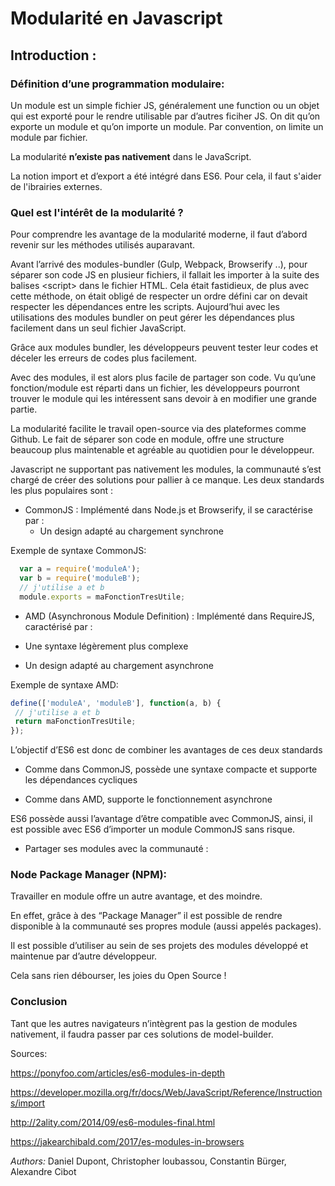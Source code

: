 # Modularité en Javascript

## Introduction :

### Définition d’une programmation modulaire:

Un module est un simple fichier JS, généralement une function ou un objet qui est exporté pour le rendre utilisable par d’autres ficiher JS. On dit qu’on exporte un module et qu’on importe un module.
Par convention, on limite un module par fichier.

La modularité __n’existe pas nativement__ dans le JavaScript.

La notion import et d’export a été intégré dans ES6. Pour cela, il faut s'aider de l'ibrairies externes.

### Quel est l'intérêt de la modularité ?

Pour comprendre les avantage de la modularité moderne, il faut d’abord revenir sur les méthodes utilisés auparavant. 

Avant l’arrivé des modules-bundler (Gulp, Webpack, Browserify ..), pour séparer son code JS en plusieur fichiers, il fallait les importer à la suite des balises \<script\> dans le fichier HTML.
Cela était fastidieux, de plus avec cette méthode, on était obligé de respecter un ordre défini car on devait respecter les dépendances entre les scripts. Aujourd’hui avec les utilisations des modules bundler on peut gérer les dépendances plus facilement dans un seul fichier JavaScript. 

Grâce aux modules bundler, les développeurs peuvent tester leur codes et déceler les erreurs de codes plus facilement.

Avec des modules, il est alors plus facile de partager son code. Vu qu’une fonction/module est réparti dans un fichier, les développeurs pourront trouver le module qui les intéressent sans devoir à en modifier une grande partie. 

La modularité facilite le travail open-source via des plateformes comme Github. Le fait de séparer son code en module, offre une structure beaucoup plus maintenable et agréable au quotidien pour le développeur.

Javascript ne supportant pas nativement les modules, la communauté s’est chargé de créer des solutions pour pallier à ce manque. Les deux standards les plus populaires sont :

* CommonJS : Implémenté dans Node.js et Browserify, il se caractérise par :
  * Un design adapté au chargement synchrone

Exemple de syntaxe CommonJS: 



```js
  var a = require('moduleA');
  var b = require('moduleB');
  // j'utilise a et b
  module.exports = maFonctionTresUtile;
```

* AMD (Asynchronous Module Definition) : Implémenté dans RequireJS, caractérisé par :

 * Une syntaxe légèrement plus complexe

 * Un design adapté au chargement asynchrone

Exemple de syntaxe AMD:

```js
define(['moduleA', 'moduleB'], function(a, b) {
 // j'utilise a et b
 return maFonctionTresUtile;
});
```

L’objectif d’ES6 est donc de combiner les avantages de ces deux standards

* Comme dans CommonJS, possède une syntaxe compacte et supporte les dépendances cycliques

* Comme dans AMD, supporte le fonctionnement asynchrone

ES6 possède aussi l’avantage d’être compatible avec CommonJS, ainsi, il est possible avec ES6 d’importer un module CommonJS sans risque.

* Partager ses modules avec la communauté :

### Node Package Manager (NPM): 

Travailler en module offre un autre avantage, et des moindre.

En effet, grâce à des “Package Manager” il est possible de rendre disponible à la communauté ses propres module (aussi appelés packages). 

Il est possible d’utiliser au sein de ses projets des modules développé et maintenue par d’autre développeur. 

Cela sans rien débourser, les joies du Open Source !

### Conclusion

Tant que les autres navigateurs n’intègrent pas la gestion de modules nativement, il faudra passer par ces solutions de model-builder.

Sources:

<https://ponyfoo.com/articles/es6-modules-in-depth>

<https://developer.mozilla.org/fr/docs/Web/JavaScript/Reference/Instructions/import>

<http://2ality.com/2014/09/es6-modules-final.html>

<https://jakearchibald.com/2017/es-modules-in-browsers>


_Authors:_
Daniel Dupont,
Christopher loubassou,
Constantin Bürger,
Alexandre Cibot
